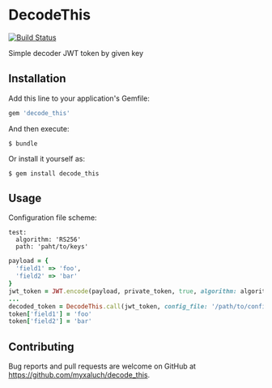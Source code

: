 # DecodeThis

[![Build Status](https://travis-ci.org/myxaluch/decode_this.svg?branch=master)](https://travis-ci.org/myxaluch/decode_this)

Simple decoder JWT token by given key

## Installation

Add this line to your application's Gemfile:

```ruby
gem 'decode_this'
```

And then execute:

    $ bundle

Or install it yourself as:

    $ gem install decode_this

## Usage

Configuration file scheme:
```
test:
  algorithm: 'RS256'
  path: 'paht/to/keys'
```

```ruby
payload = {
  'field1' => 'foo',
  'field2' => 'bar'
}
jwt_token = JWT.encode(payload, private_token, true, algorithm: algorithm)
...
decoded_token = DecodeThis.call(jwt_token, config_file: '/path/to/config.yml', env: :my_env)
token['field1'] = 'foo'
token['field2'] = 'bar'
```

## Contributing

Bug reports and pull requests are welcome on GitHub at https://github.com/myxaluch/decode_this.
